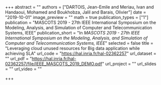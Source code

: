 +++
abstract = ""
authors = ["DARTOIS, Jean-Emile and Meriau, Ivan and Handaoui, Mohamed and Boukhobza, Jalil and Barais, Olivier"]
date = "2019-10-01"
image_preview = ""
math = true
publication_types = ["1"]
publication = "MASCOTS 2019 - 27th IEEE International Symposium on the Modeling, Analysis, and Simulation of Computer and Telecommunication Systems, IEEE"
publication_short = "In *MASCOTS 2019 - 27th IEEE International Symposium on the Modeling, Analysis, and Simulation of Computer and Telecommunication Systems, IEEE*"
selected = false
title = "Leveraging cloud unused resources for Big data application while achieving SLA"
url_code = "https://hal.inria.fr/hal-02362257"
url_dataset = ""
url_pdf = "https://hal.inria.fr/hal-02362257/file/IEEE_MASCOTS_2019_DEMO.pdf"
url_project = ""
url_slides = ""
url_video = ""

+++
